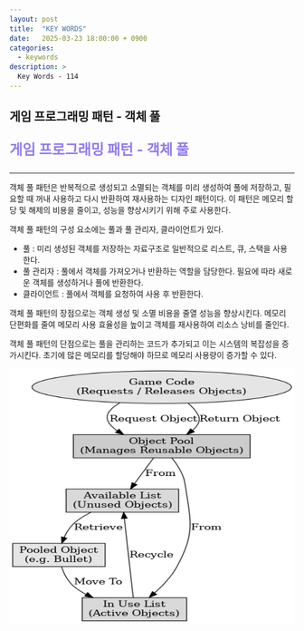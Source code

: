 ```yaml
---
layout: post
title:  "KEY WORDS"
date:   2025-03-23 18:00:00 + 0900
categories:
  - keywords
description: >
  Key Words - 114
---
```

## 게임 프로그래밍 패턴 - 객체 풀

<p style = "color:#8f7cee; font-size:25px; font-weight:bold">
게임 프로그래밍 패턴 - 객체 풀
</p>

---

객체 풀 패턴은 반복적으로 생성되고 소멸되는 객체를 미리 생성하여 풀에 저장하고, 필요할 때 꺼내 사용하고 다시 반환하여 재사용하는 디자인 패턴이다. 이 패턴은 메모리 할당 및 해제의 비용을 줄이고, 성능을 향상시키기 위해 주로 사용한다.

객체 풀 패턴의 구성 요소에는 풀과 풀 관리자, 클라이언트가 있다.
- 풀 : 미리 생성된 객체를 저장하는 자료구조로 일반적으로 리스트, 큐, 스택을 사용한다.
- 풀 관리자 : 풀에서 객체를 가져오거나 반환하는 역할을 담당한다. 필요에 따라 새로운 객체를 생성하거나 풀에 반환한다.
- 클라이언트 : 풀에서 객체를 요청하여 사용 후 반환한다.

객체 풀 패턴의 장점으로는 객체 생성 및 소멸 비용을 줄열 성능을 향상시킨다. 메모리 단편화를 줄여 메모리 사용 효율성을 높이고 객체를 재사용하여 리소스 낭비를 줄인다.

객체 풀 패턴의 단점으로는 풀을 관리하는 코드가 추가되고 이는 시스템의 복잡성을 증가시킨다. 초기에 많은 메모리를 할당해야 하므로 메모리 사용량이 증가할 수 있다.

<img src = "../../assets/img/keywords/IMG_k114_1.png" width = "1800" height = "450">

<br/>

